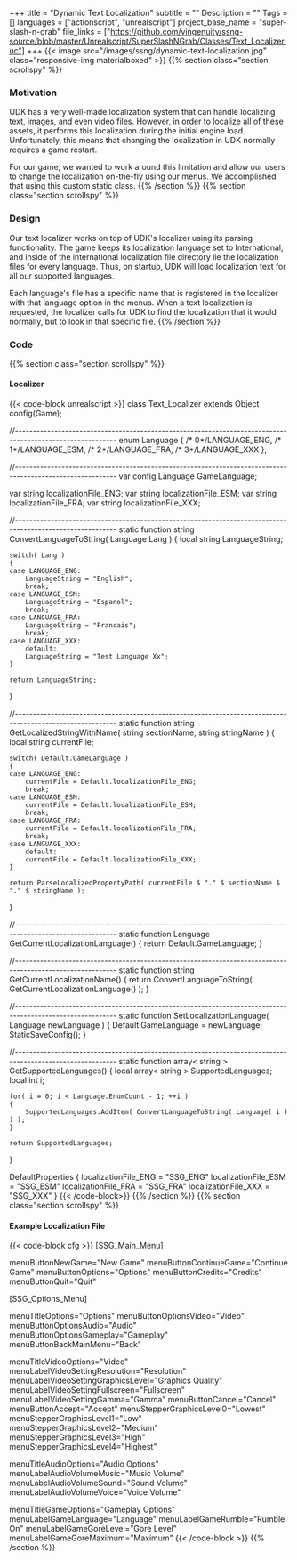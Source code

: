 +++
title = "Dynamic Text Localization"
subtitle = ""
Description = ""
Tags = []
languages = ["actionscript", "unrealscript"]
project_base_name = "super-slash-n-grab"
file_links = ["https://github.com/vingenuity/ssng-source/blob/master/Unrealscript/SuperSlashNGrab/Classes/Text_Localizer.uc"]
+++
{{< image src="/images/ssng/dynamic-text-localization.jpg" class="responsive-img materialboxed" >}}
{{% section class="section scrollspy" %}}
### Motivation
UDK has a very well-made localization system that can handle localizing text, images, and even video files. However, in order to localize all of these assets, it performs this localization during the initial engine load. Unfortunately, this means that changing the localization in UDK normally requires a game restart.

For our game, we wanted to work around this limitation and allow our users to change the localization on-the-fly using our menus. We accomplished that using this custom static class.
{{% /section %}}
{{% section class="section scrollspy" %}}
### Design
Our text localizer works on top of UDK's localizer using its parsing functionality. The game keeps its localization language set to International, and inside of the international localization file directory lie the localization files for every language. Thus, on startup, UDK will load localization text for all our supported languages. 

Each language's file has a specific name that is registered in the localizer with that language option in the menus. When a text localization is requested, the localizer calls for UDK to find the localization that it would normally, but to look in that specific file.
{{% /section %}}
### Code
{{% section class="section scrollspy" %}}
#### Localizer
{{< code-block unrealscript >}}
class Text_Localizer extends Object
	config(Game);

//----------------------------------------------------------------------------------------------------------
enum Language
{
    /* 0*/LANGUAGE_ENG,
    /* 1*/LANGUAGE_ESM,
    /* 2*/LANGUAGE_FRA,
    /* 3*/LANGUAGE_XXX
};

//----------------------------------------------------------------------------------------------------------
var config Language GameLanguage;

var string localizationFile_ENG;
var string localizationFile_ESM;
var string localizationFile_FRA;
var string localizationFile_XXX;


//----------------------------------------------------------------------------------------------------------
static function string ConvertLanguageToString( Language Lang )
{
    local string LanguageString;

    switch( Lang )
    {
    case LANGUAGE_ENG:
        LanguageString = "English";
        break;
    case LANGUAGE_ESM:
        LanguageString = "Espanol";
        break;
    case LANGUAGE_FRA:
        LanguageString = "Francais";
        break;
    case LANGUAGE_XXX:
        default:
        LanguageString = "Test Language Xx";
    }

    return LanguageString;
}

//----------------------------------------------------------------------------------------------------------
static function string GetLocalizedStringWithName( string sectionName, string stringName )
{
    local string currentFile;

    switch( Default.GameLanguage )
    {
    case LANGUAGE_ENG:
        currentFile = Default.localizationFile_ENG;
        break;
    case LANGUAGE_ESM:
        currentFile = Default.localizationFile_ESM;
        break;
    case LANGUAGE_FRA:
        currentFile = Default.localizationFile_FRA;
        break;
    case LANGUAGE_XXX:
        default:
        currentFile = Default.localizationFile_XXX;
    }

    return ParseLocalizedPropertyPath( currentFile $ "." $ sectionName $ "." $ stringName );
}

//----------------------------------------------------------------------------------------------------------
static function Language GetCurrentLocalizationLanguage()
{
    return Default.GameLanguage;
}

//----------------------------------------------------------------------------------------------------------
static function string GetCurrentLocalizationName()
{
    return ConvertLanguageToString( GetCurrentLocalizationLanguage() );
}

//----------------------------------------------------------------------------------------------------------
static function SetLocalizationLanguage( Language newLanguage )
{
	Default.GameLanguage = newLanguage;
	StaticSaveConfig();
}

//----------------------------------------------------------------------------------------------------------
static function array< string > GetSupportedLanguages()
{
    local array< string > SupportedLanguages;
    local int i;

    for( i = 0; i < Language.EnumCount - 1; ++i )
    {
        SupportedLanguages.AddItem( ConvertLanguageToString( Language( i ) ) );
    }

    return SupportedLanguages;
}

DefaultProperties
{
    localizationFile_ENG = "SSG_ENG"
    localizationFile_ESM = "SSG_ESM"
    localizationFile_FRA = "SSG_FRA"
    localizationFile_XXX = "SSG_XXX"
}
{{< /code-block>}}
{{% /section %}}
{{% section class="section scrollspy" %}}
#### Example Localization File
{{< code-block cfg >}}
[SSG_Main_Menu]

menuButtonNewGame="New Game"
menuButtonContinueGame="Continue Game"
menuButtonOptions="Options"
menuButtonCredits="Credits"
menuButtonQuit="Quit"


[SSG_Options_Menu]

menuTitleOptions="Options"
menuButtonOptionsVideo="Video"
menuButtonOptionsAudio="Audio"
menuButtonOptionsGameplay="Gameplay"
menuButtonBackMainMenu="Back"

menuTitleVideoOptions="Video"
menuLabelVideoSettingResolution="Resolution"
menuLabelVideoSettingGraphicsLevel="Graphics Quality"
menuLabelVideoSettingFullscreen="Fullscreen"
menuLabelVideoSettingGamma="Gamma"
menuButtonCancel="Cancel"
menuButtonAccept="Accept"
menuStepperGraphicsLevel0="Lowest"
menuStepperGraphicsLevel1="Low"
menuStepperGraphicsLevel2="Medium"
menuStepperGraphicsLevel3="High"
menuStepperGraphicsLevel4="Highest"

menuTitleAudioOptions="Audio Options"
menuLabelAudioVolumeMusic="Music Volume"
menuLabelAudioVolumeSound="Sound Volume"
menuLabelAudioVolumeVoice="Voice Volume"

menuTitleGameOptions="Gameplay Options"
menuLabelGameLanguage="Language"
menuLabelGameRumble="Rumble On"
menuLabelGameGoreLevel="Gore Level"
menuLabelGameGoreMaximum="Maximum"
{{< /code-block >}}
{{% /section %}}
